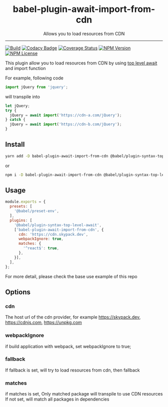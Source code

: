 <div align="center">
<h1>babel-plugin-await-import-from-cdn</h1>

<p>Allows you to load resources from CDN</p>
</div>

---

[![Build](https://github.com/minocoko/babel-plugin-await-import-from-cdn/workflows/build/badge.svg)](https://github.com/minocoko/babel-plugin-await-import-from-cdn/actions)
[![Codacy Badge](https://api.codacy.com/project/badge/Grade/9398e3aa4c4e4874a862ead03536db1f)](https://app.codacy.com/gh/minocoko/babel-plugin-await-import-from-cdn?utm_source=github.com&utm_medium=referral&utm_content=minocoko/babel-plugin-await-import-from-cdn&utm_campaign=Badge_Grade)
[![Coverage Status](https://coveralls.io/repos/github/minocoko/babel-plugin-await-import-from-cdn/badge.svg?branch=main)](https://coveralls.io/github/minocoko/babel-plugin-await-import-from-cdn?branch=main)
[![NPM Version](https://img.shields.io/npm/v/babel-plugin-await-import-from-cdn)](https://www.npmjs.com/package/babel-plugin-await-import-from-cdn)
[![NPM License](https://img.shields.io/npm/l/babel-plugin-await-import-from-cdn)](https://github.com/minocoko/babel-plugin-await-import-from-cdn/blob/main/LICENSE)

This plugin allow you to load resources from CDN by using [top level await](https://github.com/tc39/proposal-top-level-await#dependency-fallbacks) and import function

For example, following code
```javascript
import jQuery from 'jquery';
```
will transpile into
```javascript
let jQuery;
try {
  jQuery = await import('https://cdn-a.com/jQuery');
} catch {
  jQuery = await import('https://cdn-b.com/jQuery');
}
```

## Install
```bash
yarn add -D babel-plugin-await-import-from-cdn @babel/plugin-syntax-top-level-await
```
or
```bash
npm i -D babel-plugin-await-import-from-cdn @babel/plugin-syntax-top-level-await
```


## Usage
```javascript
module.exports = {
  presets: [
    '@babel/preset-env',
  ],
  plugins: [
    '@babel/plugin-syntax-top-level-await',
    ['babel-plugin-await-import-from-cdn', {
      cdn: 'https://cdn.skypack.dev',
      webpackIgnore: true,
      matches: {
        '^react$': true,
      },
    }],
  ],
};
```
For more detail, please check the base use example of this repo


## Options
### cdn
The host url of the cdn provider, for example https://skypack.dev, https://cdnjs.com, https://unpkg.com

### webpackIgnore
if build application with webpack, set webpackIgnore to true;

### fallback
If fallback is set, will try to load resources from cdn, then fallback

### matches
if matches is set, Only matched package will transpile to use CDN resources
If not set, will match all packages in dependencies
